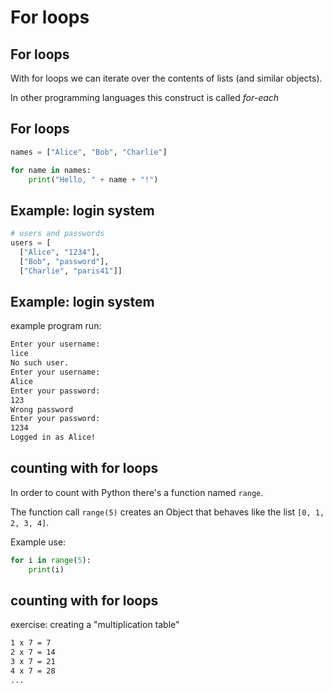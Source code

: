 # For loops

## For loops

With for loops we can iterate over the contents of lists (and similar objects).

In other programming languages this construct is called _for-each_

## For loops

```py
names = ["Alice", "Bob", "Charlie"]

for name in names:
    print("Hello, " + name + "!")
```

## Example: login system

```py
# users and passwords
users = [
  ["Alice", "1234"],
  ["Bob", "password"],
  ["Charlie", "paris41"]]
```

## Example: login system

example program run:

```txt
Enter your username:
lice
No such user.
Enter your username:
Alice
Enter your password:
123
Wrong password
Enter your password:
1234
Logged in as Alice!
```

## counting with for loops

In order to count with Python there's a function named `range`.

The function call `range(5)` creates an Object that behaves like the list `[0, 1, 2, 3, 4]`.

Example use:

```py
for i in range(5):
    print(i)
```

## counting with for loops

exercise: creating a "multiplication table"

```txt
1 x 7 = 7
2 x 7 = 14
3 x 7 = 21
4 x 7 = 28
...
```
